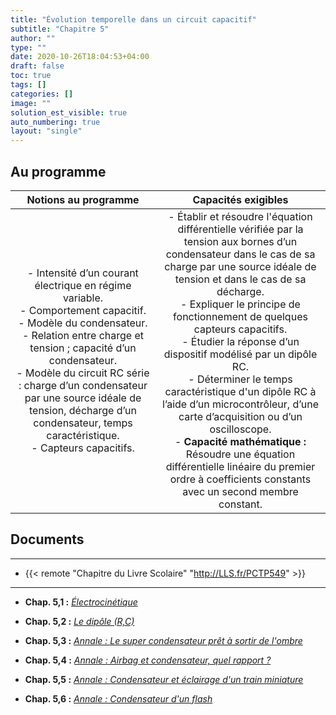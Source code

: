 ```yaml
---
title: "Évolution temporelle dans un circuit capacitif"
subtitle: "Chapitre 5"
author: ""
type: ""
date: 2020-10-26T18:04:53+04:00
draft: false
toc: true
tags: []
categories: []
image: ""
solution_est_visible: true
auto_numbering: true
layout: "single"
---
```


## Au programme

| Notions au programme | Capacités exigibles |
|:-:|:-:|
| - Intensité d’un courant électrique en régime variable.<br />- Comportement capacitif.<br />- Modèle du condensateur.<br />- Relation entre charge et tension ; capacité d’un condensateur.<br />- Modèle du circuit RC série : charge d’un condensateur par une source idéale de tension, décharge d’un condensateur, temps caractéristique.<br />- Capteurs capacitifs. | - Établir et résoudre l'équation différentielle vérifiée par la tension aux bornes d’un condensateur dans le cas de sa charge par une source idéale de tension et dans le cas de sa décharge.<br />- Expliquer le principe de fonctionnement de quelques capteurs capacitifs.<br />- Étudier la réponse d’un dispositif modélisé par un dipôle RC.<br />- Déterminer le temps caractéristique d'un dipôle RC à l’aide d’un microcontrôleur, d’une carte d’acquisition ou d’un oscilloscope.<br />- **Capacité mathématique :** Résoudre une équation différentielle linéaire du premier ordre à coefficients constants avec un second membre constant. |

## Documents

----
- {{< remote "Chapitre du Livre Scolaire" "http://LLS.fr/PCTP549" >}}
----

- **Chap. 5,1 :** [*Électrocinétique*](1-electrocinetique)

- **Chap. 5,2 :** [*Le dipôle (R,C)*](2-dipole-rc)

- **Chap. 5,3 :** [*Annale : Le super condensateur prêt à sortir de l'ombre*](3-annale-1) 

- **Chap. 5,4 :** [*Annale : Airbag et condensateur, quel rapport&nbsp;?*](4-annale-2)

- **Chap. 5,5 :** [*Annale : Condensateur et éclairage d'un train miniature*](5-annale-3)

- **Chap. 5,6 :** [*Annale : Condensateur d'un flash*](6-annale-4)


